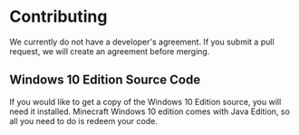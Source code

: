 # Contributing
We currently do not have a developer's agreement. If you submit a pull request, we will create an agreement before merging.

## Windows 10 Edition Source Code
If you would like to get a copy of the Windows 10 Edition source, you will need it installed. Minecraft Windows 10 edition comes with Java Edition, so all you need to do is redeem your code.